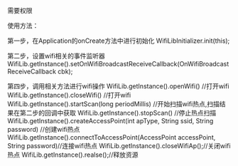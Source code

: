 需要权限
<uses-permission android:name="android.permission.ACCESS_WIFI_STATE" />
<uses-permission android:name="android.permission.CHANGE_NETWORK_STATE" />
<uses-permission android:name="android.permission.CHANGE_WIFI_STATE" />


使用方法：

第一步，在Application的onCreate方法中进行初始化
WifiLibInitializer.init(this);

第二步，设置wifi相关的事件监听器
WifiLib.getInstance().setOnWifiBroadcastReceiveCallback(OnWifiBroadcastReceiveCallback cbk);

第四步，调用相关方法进行wifi操作
WifiLib.getInstance().openWifi() //打开wifi
WifiLib.getInstance().closeWifi() //打开wifi
WifiLib.getInstance().startScan(long periodMillis) //开始扫描wifi热点,扫描结果在第二步的回调中获取
WifiLib.getInstance().stopScan() //停止热点扫描
WifiLib.getInstance().createAccessPoint(int apType, String ssid, String password) //创建wifi热点
WifiLib.getInstance().connectToAccessPoint(AccessPoint accessPoint, String password)//连接wifi热点
WifiLib.getInstance().closeWifiAp();//关闭wifi热点
WifiLib.getInstance().realse();//释放资源
